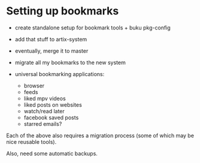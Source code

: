 
# Setting up bookmarks
- create standalone setup for bookmark tools + buku pkg-config
- add that stuff to artix-system
- eventually, merge it to master
- migrate all my bookmarks to the new system

- universal bookmarking applications:
	- browser
	- feeds
	- liked mpv videos
	- liked posts on websites
	- watch/read later
	- facebook saved posts
	- starred emails?

Each of the above also requires a migration process (some of which may be nice reusable tools).

Also, need some automatic backups.


